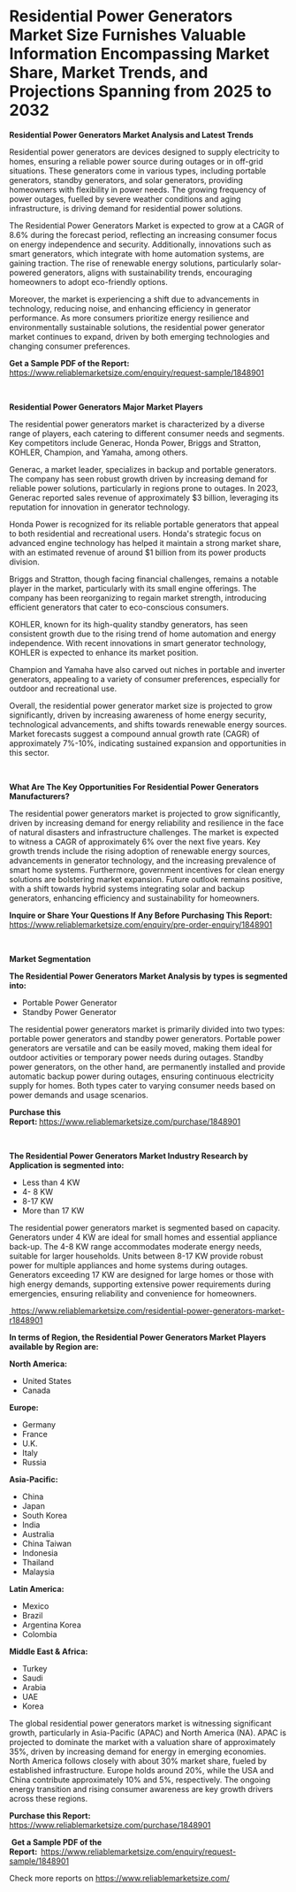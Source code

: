 <p><h1>Residential Power Generators Market Size Furnishes Valuable Information Encompassing Market Share, Market Trends, and Projections Spanning from 2025 to 2032</h1></p><p><strong>Residential Power Generators Market Analysis and Latest Trends</strong></p>
<p><p>Residential power generators are devices designed to supply electricity to homes, ensuring a reliable power source during outages or in off-grid situations. These generators come in various types, including portable generators, standby generators, and solar generators, providing homeowners with flexibility in power needs. The growing frequency of power outages, fuelled by severe weather conditions and aging infrastructure, is driving demand for residential power solutions.</p><p>The Residential Power Generators Market is expected to grow at a CAGR of 8.6% during the forecast period, reflecting an increasing consumer focus on energy independence and security. Additionally, innovations such as smart generators, which integrate with home automation systems, are gaining traction. The rise of renewable energy solutions, particularly solar-powered generators, aligns with sustainability trends, encouraging homeowners to adopt eco-friendly options.</p><p>Moreover, the market is experiencing a shift due to advancements in technology, reducing noise, and enhancing efficiency in generator performance. As more consumers prioritize energy resilience and environmentally sustainable solutions, the residential power generator market continues to expand, driven by both emerging technologies and changing consumer preferences.</p></p>
<p><strong>Get a Sample PDF of the Report:&nbsp;</strong> <a href="https://www.reliablemarketsize.com/enquiry/request-sample/1848901?utm_campaign=1845&utm_medium=2&utm_source=Github&utm_content=ia&utm_term=22022025&utm_id=residential-power-generators">https://www.reliablemarketsize.com/enquiry/request-sample/1848901</a></p>
<p>&nbsp;</p>
<p><strong>Residential Power Generators Major Market Players</strong></p>
<p><p>The residential power generators market is characterized by a diverse range of players, each catering to different consumer needs and segments. Key competitors include Generac, Honda Power, Briggs and Stratton, KOHLER, Champion, and Yamaha, among others. </p><p>Generac, a market leader, specializes in backup and portable generators. The company has seen robust growth driven by increasing demand for reliable power solutions, particularly in regions prone to outages. In 2023, Generac reported sales revenue of approximately $3 billion, leveraging its reputation for innovation in generator technology.</p><p>Honda Power is recognized for its reliable portable generators that appeal to both residential and recreational users. Honda's strategic focus on advanced engine technology has helped it maintain a strong market share, with an estimated revenue of around $1 billion from its power products division.</p><p>Briggs and Stratton, though facing financial challenges, remains a notable player in the market, particularly with its small engine offerings. The company has been reorganizing to regain market strength, introducing efficient generators that cater to eco-conscious consumers.</p><p>KOHLER, known for its high-quality standby generators, has seen consistent growth due to the rising trend of home automation and energy independence. With recent innovations in smart generator technology, KOHLER is expected to enhance its market position.</p><p>Champion and Yamaha have also carved out niches in portable and inverter generators, appealing to a variety of consumer preferences, especially for outdoor and recreational use.</p><p>Overall, the residential power generator market size is projected to grow significantly, driven by increasing awareness of home energy security, technological advancements, and shifts towards renewable energy sources. Market forecasts suggest a compound annual growth rate (CAGR) of approximately 7%-10%, indicating sustained expansion and opportunities in this sector.</p></p>
<p>&nbsp;</p>
<p><strong>What Are The Key Opportunities For Residential Power Generators Manufacturers?</strong></p>
<p><p>The residential power generators market is projected to grow significantly, driven by increasing demand for energy reliability and resilience in the face of natural disasters and infrastructure challenges. The market is expected to witness a CAGR of approximately 6% over the next five years. Key growth trends include the rising adoption of renewable energy sources, advancements in generator technology, and the increasing prevalence of smart home systems. Furthermore, government incentives for clean energy solutions are bolstering market expansion. Future outlook remains positive, with a shift towards hybrid systems integrating solar and backup generators, enhancing efficiency and sustainability for homeowners.</p></p>
<p><strong>Inquire or Share Your Questions If Any Before Purchasing This Report:</strong> <a href="https://www.reliablemarketsize.com/enquiry/pre-order-enquiry/1848901?utm_campaign=1845&utm_medium=2&utm_source=Github&utm_content=ia&utm_term=22022025&utm_id=residential-power-generators">https://www.reliablemarketsize.com/enquiry/pre-order-enquiry/1848901</a></p>
<p>&nbsp;</p>
<p><strong>Market Segmentation</strong></p>
<p><strong>The Residential Power Generators Market Analysis by types is segmented into:</strong></p>
<p><ul><li>Portable Power Generator</li><li>Standby Power Generator</li></ul></p>
<p><p>The residential power generators market is primarily divided into two types: portable power generators and standby power generators. Portable power generators are versatile and can be easily moved, making them ideal for outdoor activities or temporary power needs during outages. Standby power generators, on the other hand, are permanently installed and provide automatic backup power during outages, ensuring continuous electricity supply for homes. Both types cater to varying consumer needs based on power demands and usage scenarios.</p></p>
<p><strong>Purchase this Report:&nbsp;</strong><a href="https://www.reliablemarketsize.com/purchase/1848901?utm_campaign=1845&utm_medium=2&utm_source=Github&utm_content=ia&utm_term=22022025&utm_id=residential-power-generators">https://www.reliablemarketsize.com/purchase/1848901</a></p>
<p>&nbsp;</p>
<p><strong>The Residential Power Generators Market Industry Research by Application is segmented into:</strong></p>
<p><ul><li>Less than 4 KW</li><li>4- 8 KW</li><li>8-17 KW</li><li>More than 17 KW</li></ul></p>
<p><p>The residential power generators market is segmented based on capacity. Generators under 4 KW are ideal for small homes and essential appliance back-up. The 4-8 KW range accommodates moderate energy needs, suitable for larger households. Units between 8-17 KW provide robust power for multiple appliances and home systems during outages. Generators exceeding 17 KW are designed for large homes or those with high energy demands, supporting extensive power requirements during emergencies, ensuring reliability and convenience for homeowners.</p></p>
<p><a href="https://www.reliablemarketsize.com/residential-power-generators-market-r1848901?utm_campaign=1845&utm_medium=2&utm_source=Github&utm_content=ia&utm_term=22022025&utm_id=residential-power-generators">&nbsp;https://www.reliablemarketsize.com/residential-power-generators-market-r1848901</a></p>
<p><strong>In terms of Region, the Residential Power Generators Market Players available by Region are:</strong></p>
<p>
    <p> <strong> North America: </strong>
        <ul>
            <li>United States</li>
            <li>Canada</li>
        </ul>
        </p> 
    <p> <strong> Europe: </strong>
        <ul>
            <li>Germany</li>
            <li>France</li>
            <li>U.K.</li>
            <li>Italy</li>
            <li>Russia</li>
        </ul>
        </p> 
    <p> <strong> Asia-Pacific: </strong>
        <ul>
            <li>China</li>
            <li>Japan</li>
            <li>South Korea</li>
            <li>India</li>
            <li>Australia</li>
            <li>China Taiwan</li>
            <li>Indonesia</li>
            <li>Thailand</li>
            <li>Malaysia</li>
        </ul>
        </p> 
    <p> <strong> Latin America: </strong>
        <ul>
            <li>Mexico</li>
            <li>Brazil</li>
            <li>Argentina Korea</li>
            <li>Colombia</li>
        </ul>
        </p> 
    <p> <strong> Middle East & Africa: </strong>
        <ul>
            <li>Turkey</li>
            <li>Saudi</li>
            <li>Arabia</li>
            <li>UAE</li>
            <li>Korea</li>
        </ul>
    </p>
    </p>
<p><p>The global residential power generators market is witnessing significant growth, particularly in Asia-Pacific (APAC) and North America (NA). APAC is projected to dominate the market with a valuation share of approximately 35%, driven by increasing demand for energy in emerging economies. North America follows closely with about 30% market share, fueled by established infrastructure. Europe holds around 20%, while the USA and China contribute approximately 10% and 5%, respectively. The ongoing energy transition and rising consumer awareness are key growth drivers across these regions.</p></p>
<p><strong>Purchase this Report: </strong><a href="https://www.reliablemarketsize.com/purchase/1848901?utm_campaign=1845&utm_medium=2&utm_source=Github&utm_content=ia&utm_term=22022025&utm_id=residential-power-generators">https://www.reliablemarketsize.com/purchase/1848901</a></p>
<p>&nbsp;<strong>Get a Sample PDF of the Report:&nbsp;&nbsp;</strong><a href="https://www.reliablemarketsize.com/enquiry/request-sample/1848901?utm_campaign=1845&utm_medium=2&utm_source=Github&utm_content=ia&utm_term=22022025&utm_id=residential-power-generators">https://www.reliablemarketsize.com/enquiry/request-sample/1848901</a></p>
<p><strong></strong></p>
<p>Check more reports on <a href="https://www.reliablemarketsize.com/?utm_campaign=1845&utm_medium=2&utm_source=Github&utm_content=ia&utm_term=22022025&utm_id=residential-power-generators">https://www.reliablemarketsize.com/</a></p>